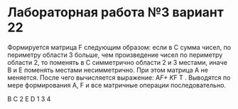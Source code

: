 # Лабораторная работа №3 вариант 22
Формируется матрица F следующим образом: если в С сумма чисел, по периметру области 3 больше,
чем произведение чисел по периметру области 2, то поменять в С симметрично области 2 и 3 местами,
иначе В и Е поменять местами несимметрично.
При этом матрица А не меняется. После чего вычисляется выражение: A*F+ K*F T .
Выводятся по мере формирования А, F и все матричные операции последовательно.

 B C    2
 E D  1   3
        4
